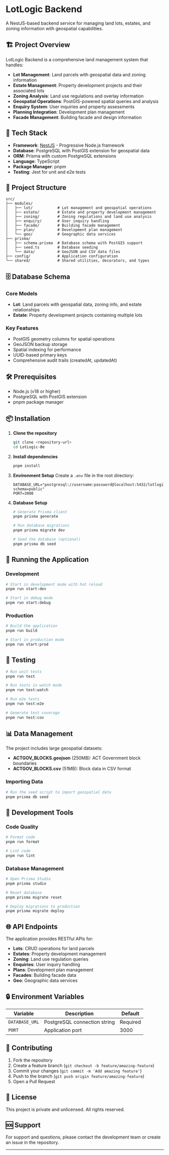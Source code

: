 # LotLogic Backend

A NestJS-based backend service for managing land lots, estates, and zoning information with geospatial capabilities.

## 🏗️ Project Overview

LotLogic Backend is a comprehensive land management system that handles:
- **Lot Management**: Land parcels with geospatial data and zoning information
- **Estate Management**: Property development projects and their associated lots
- **Zoning Analysis**: Land use regulations and overlay information
- **Geospatial Operations**: PostGIS-powered spatial queries and analysis
- **Enquiry System**: User inquiries and property assessments
- **Planning Integration**: Development plan management
- **Facade Management**: Building facade and design information

## 🚀 Tech Stack

- **Framework**: [NestJS](https://nestjs.com/) - Progressive Node.js framework
- **Database**: PostgreSQL with PostGIS extension for geospatial data
- **ORM**: Prisma with custom PostgreSQL extensions
- **Language**: TypeScript
- **Package Manager**: pnpm
- **Testing**: Jest for unit and e2e tests

## 📁 Project Structure

```
src/
├── modules/
│   ├── lot/           # Lot management and geospatial operations
│   ├── estate/        # Estate and property development management
│   ├── zoning/        # Zoning regulations and land use analysis
│   ├── enquiry/       # User inquiry handling
│   ├── facade/        # Building facade management
│   ├── plan/          # Development plan management
│   └── geo/           # Geographic data services
├── prisma/
│   ├── schema.prisma  # Database schema with PostGIS support
│   ├── seed.ts        # Database seeding
│   └── data/          # GeoJSON and CSV data files
├── config/            # Application configuration
└── shared/            # Shared utilities, decorators, and types
```

## 🗄️ Database Schema

### Core Models

- **Lot**: Land parcels with geospatial data, zoning info, and estate relationships
- **Estate**: Property development projects containing multiple lots

### Key Features

- PostGIS geometry columns for spatial operations
- GeoJSON backup storage
- Spatial indexing for performance
- UUID-based primary keys
- Comprehensive audit trails (createdAt, updatedAt)

## 🛠️ Prerequisites

- Node.js (v18 or higher)
- PostgreSQL with PostGIS extension
- pnpm package manager

## 📦 Installation

1. **Clone the repository**
   ```bash
   git clone <repository-url>
   cd LotLogic-Be
   ```

2. **Install dependencies**
   ```bash
   pnpm install
   ```

3. **Environment Setup**
   Create a `.env` file in the root directory:
   ```env
   DATABASE_URL="postgresql://username:password@localhost:5432/lotlogic?schema=public"
   PORT=3000
   ```

4. **Database Setup**
   ```bash
   # Generate Prisma client
   pnpm prisma generate
   
   # Run database migrations
   pnpm prisma migrate dev
   
   # Seed the database (optional)
   pnpm prisma db seed
   ```

## 🚀 Running the Application

### Development
```bash
# Start in development mode with hot reload
pnpm run start:dev

# Start in debug mode
pnpm run start:debug
```

### Production
```bash
# Build the application
pnpm run build

# Start in production mode
pnpm run start:prod
```

## 🧪 Testing

```bash
# Run unit tests
pnpm run test

# Run tests in watch mode
pnpm run test:watch

# Run e2e tests
pnpm run test:e2e

# Generate test coverage
pnpm run test:cov
```

## 📊 Data Management

The project includes large geospatial datasets:
- **ACTGOV_BLOCKS.geojson** (250MB): ACT Government block boundaries
- **ACTGOV_BLOCKS.csv** (51MB): Block data in CSV format

### Importing Data
```bash
# Run the seed script to import geospatial data
pnpm prisma db seed
```

## 🔧 Development Tools

### Code Quality
```bash
# Format code
pnpm run format

# Lint code
pnpm run lint
```

### Database Management
```bash
# Open Prisma Studio
pnpm prisma studio

# Reset database
pnpm prisma migrate reset

# Deploy migrations to production
pnpm prisma migrate deploy
```

## 🌐 API Endpoints

The application provides RESTful APIs for:

- **Lots**: CRUD operations for land parcels
- **Estates**: Property development management
- **Zoning**: Land use regulation queries
- **Enquiries**: User inquiry handling
- **Plans**: Development plan management
- **Facades**: Building facade data
- **Geo**: Geographic data services

## 🔒 Environment Variables

| Variable | Description | Default |
|----------|-------------|---------|
| `DATABASE_URL` | PostgreSQL connection string | Required |
| `PORT` | Application port | 3000 |

## 🤝 Contributing

1. Fork the repository
2. Create a feature branch (`git checkout -b feature/amazing-feature`)
3. Commit your changes (`git commit -m 'Add amazing feature'`)
4. Push to the branch (`git push origin feature/amazing-feature`)
5. Open a Pull Request

## 📝 License

This project is private and unlicensed. All rights reserved.

## 🆘 Support

For support and questions, please contact the development team or create an issue in the repository.

---

